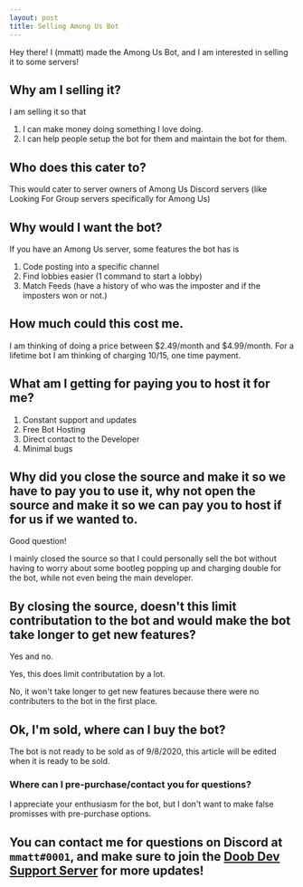```yaml
---
layout: post
title: Selling Among Us Bot
---
```

Hey there! I (mmatt) made the Among Us Bot, and I am interested in selling it to some servers!

## Why am I selling it?
I am selling it so that

1. I can make money doing something I love doing.
2. I can help people setup the bot for them and maintain the bot for them.

## Who does this cater to?
This would cater to server owners of Among Us Discord servers (like Looking For Group servers specifically for Among Us)

## Why would I want the bot?
If you have an Among Us server, some features the bot has is

1. Code posting into a specific channel
2. Find lobbies easier (1 command to start a lobby)
3. Match Feeds (have a history of who was the imposter and if the imposters won or not.)

## How much could this cost me.
I am thinking of doing a price between $2.49/month and $4.99/month. For a lifetime bot I am thinking of charging $10/$15, one time payment.

## What am I getting for paying you to host it for me?
1. Constant support and updates
2. Free Bot Hosting
3. Direct contact to the Developer
4. Minimal bugs

## Why did you close the source and make it so we have to pay you to use it, why not open the source and make it so we can pay you to host if for us if we wanted to.
Good question!

I mainly closed the source so that I could personally sell the bot without having to worry about some bootleg popping up and charging double for the bot, while not even being the main developer.

## By closing the source, doesn't this limit contributation to the bot and would make the bot take longer to get new features?
Yes and no.

Yes, this does limit contributation by a lot.

No, it won't take longer to get new features because there were no contributers to the bot in the first place.

## Ok, I'm sold, where can I buy the bot?
The bot is not ready to be sold as of 9/8/2020, this article will be edited when it is ready to be sold.

### Where can I pre-purchase/contact you for questions?
I appreciate your enthusiasm for the bot, but I don't want to make false promisses with pre-purchase options.

## You can contact me for questions on Discord at `mmatt#0001`, and make sure to join the [Doob Dev Support Server](https://discord.gg/ryTYWjD) for more updates!
